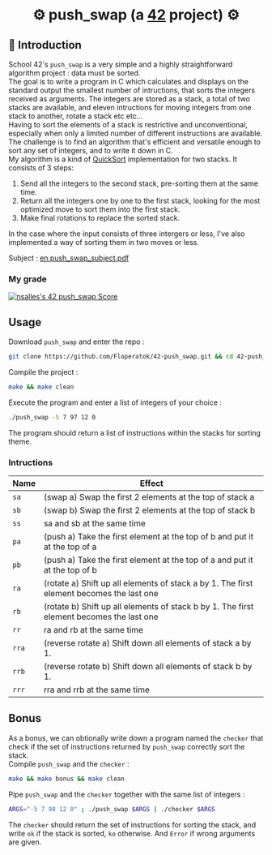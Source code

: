 # <div align="center">⚙️ push_swap (a [42](https://42perpignan.fr/) project) ⚙️</div>
## 📑 Introduction
School 42's `push_swap` is a very simple and a highly straightforward algorithm project :
data must be sorted.\
The goal is to write a program in C which calculates and displays on the standard output the smallest number of intructions, that sorts the integers received as arguments. The integers are stored as a stack, a total of two stacks are available, and eleven intructions for moving integers from one stack to another, rotate a stack etc etc...\
Having to sort the elements of a stack is restrictive and unconventional, especially when only a limited number of different instructions are available. The challenge is to find an algorithm that's efficient and versatile enough to sort any set of integers, and to write it down in C.\
My algorithm is a kind of [QuickSort](https://en.wikipedia.org/wiki/Quicksort) implementation for two stacks. It consists of 3 steps: 
1. Send all the integers to the second stack, pre-sorting them at the same time.
2. Return all the integers one by one to the first stack, looking for the most optimized move to sort them into the first stack.
3. Make final rotations to replace the sorted stack.

In the case where the input consists of three intergers or less, I've also implemented a way of sorting them in two moves or less.

Subject : <a href=asset/en.subject.pdf>en.push_swap_subject.pdf<a/>
### My grade
[![nsalles's 42 push_swap Score](https://badge42.coday.fr/api/v2/clshyl91d071301p436jjiyqr/project/3378261)](https://github.com/Coday-meric/badge42)
## Usage
Download `push_swap` and enter the repo :
```sh
git clone https://github.com/Floperatok/42-push_swap.git && cd 42-push_swap
```
Compile the project :
```sh
make && make clean
```
Execute the program and enter a list of integers of your choice :
```sh
./push_swap -5 7 97 12 0
```
The program should return a list of instructions within the stacks for sorting theme.
### Intructions
| Name | Effect |
| ---- | ------ |
| `sa` | (swap a) Swap the first 2 elements at the top of stack a |
| `sb` | (swap b) Swap the first 2 elements at the top of stack b |
| `ss` | sa and sb at the same time |
| `pa` | (push a) Take the first element at the top of b and put it at the top of a |
| `pb` | (push a) Take the first element at the top of a and put it at the top of b |
| `ra` | (rotate a) Shift up all elements of stack a by 1. The first element becomes the last one |
| `rb` | (rotate b) Shift up all elements of stack b by 1. The first element becomes the last one |
| `rr` | ra and rb at the same time |
| `rra` | (reverse rotate a) Shift down all elements of stack a by 1. |
| `rrb` | (reverse rotate b) Shift down all elements of stack b by 1. |
| `rrr` | rra and rrb at the same time |

## Bonus
As a bonus, we can obtionally write down a program named the `checker` that check if the set of instructions returned by `push_swap` correctly sort the stack.\
Compile `push_swap` and the `checker` :
```sh
make && make bonus && make clean
```
Pipe `push_swap` and the `checker` together with the same list of integers :
```sh
ARGS="-5 7 98 12 0" ; ./push_swap $ARGS | ./checker $ARGS
```
The `checker` should return the set of instructions for sorting the stack, and write `ok` if the stack is sorted, `ko` otherwise. And `Error` if wrong arguments are given.